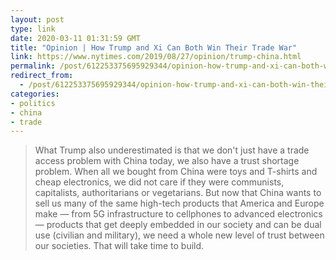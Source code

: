 ```yaml
---
layout: post
type: link
date: 2020-03-11 01:31:59 GMT
title: "Opinion | How Trump and Xi Can Both Win Their Trade War"
link: https://www.nytimes.com/2019/08/27/opinion/trump-china.html
permalink: /post/612253375695929344/opinion-how-trump-and-xi-can-both-win-their
redirect_from: 
  - /post/612253375695929344/opinion-how-trump-and-xi-can-both-win-their
categories:
- politics
- china
- trade
---
```

<blockquote>What Trump also underestimated is that we don't just have a trade access problem with China today, we also have a trust shortage problem. When all we bought from China were toys and T-shirts and cheap electronics, we did not care if they were communists, capitalists, authoritarians or vegetarians. But now that China wants to sell us many of the same high-tech products that America and Europe make — from 5G infrastructure to cellphones to advanced electronics — products that get deeply embedded in our society and can be dual use (civilian and military), we need a whole new level of trust between our societies. That will take time to build.<b/blockquote>